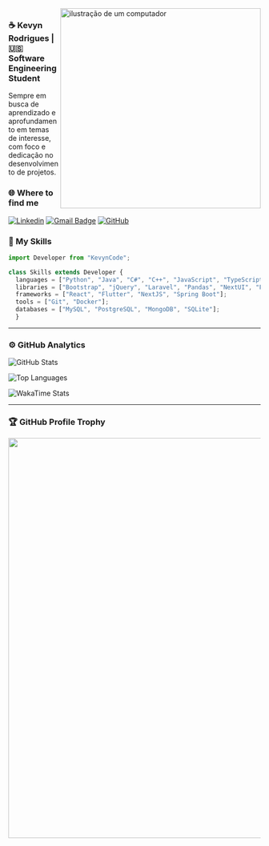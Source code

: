 <img src="https://raw.githubusercontent.com/MicaelliMedeiros/micaellimedeiros/master/image/computer-illustration.png" alt="ilustração de um computador" min-width="400px" max-width="400px" width="400px" align="right">

### ☕ Kevyn Rodrigues | 🇺🇸 Software Engineering Student 

<p align="left">Sempre em busca de aprendizado e aprofundamento em temas de interesse, com foco e dedicação no desenvolvimento de projetos.</p>

### 🌐 Where to find me

[![Linkedin](https://img.shields.io/badge/-Linkedin-blue?style=flat-square&logo=Linkedin&logoColor=white&link=https://www.linkedin.com/in/kevyncode/)](https://www.linkedin.com/in/kevyncode/)
[![Gmail Badge](https://img.shields.io/badge/-kevyncodes@gmail.com-006bed?style=flat-square&logo=Gmail&logoColor=white&link=mailto:SEU-EMAIL)](mailto:kevyncodes@gmail.com)
[![GitHub](https://img.shields.io/github/followers/kevyncode?label=follow&style=social)](https://github.com/kevyncode)

### 🚀 My Skills

```js
import Developer from "KevynCode";

class Skills extends Developer {
  languages = ["Python", "Java", "C#", "C++", "JavaScript", "TypeScript"];
  libraries = ["Bootstrap", "jQuery", "Laravel", "Pandas", "NextUI", "FramerMotion"];
  frameworks = ["React", "Flutter", "NextJS", "Spring Boot"];
  tools = ["Git", "Docker"];
  databases = ["MySQL", "PostgreSQL", "MongoDB", "SQLite"];
  }

```

---

### ⚙️ GitHub Analytics  

![GitHub Stats](https://github-readme-stats.vercel.app/api?username=kevyncode&theme=dark&hide_border=false&include_all_commits=true)  

![Top Languages](https://github-readme-stats.vercel.app/api/top-langs/?username=kevyncode&theme=dark&hide_border=false&layout=compact)  

![WakaTime Stats](https://github-readme-stats.vercel.app/api/wakatime?username=@kevyncode&layout=compact&theme=dark)

--- 

### 🏆 GitHub Profile Trophy

<p align="start">
  <a href="https://github.com/ryo-ma/github-profile-trophy" title="repositório de troféus">
    <img width="800" src="https://github-profile-trophy.vercel.app/?username=kevyncode&theme=radical&margin-w=15&no-frame=true&no-bg=true" />
  </a>
</p>

